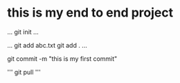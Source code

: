 # this is my end to end project
...
git init
...

...
git add abc.txt
git add .
...

git commit -m "this is my first commit"

'''
git pull
'''